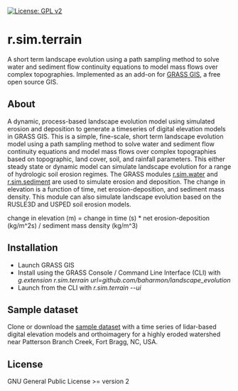 [![License: GPL v2](https://img.shields.io/badge/License-GPL%20v2-blue.svg)](https://www.gnu.org/licenses/old-licenses/gpl-2.0.en.html)

# r.sim.terrain
A short term landscape evolution using a path sampling method to solve water and sediment flow continuity equations to model mass flows over complex topographies. Implemented as an add-on for [GRASS GIS](https://grass.osgeo.org/), a free open source GIS.

## About
A dynamic, process-based landscape evolution model using simulated erosion and deposition to generate a timeseries of digital elevation models in GRASS GIS. This is a simple, fine-scale, short term landscape evolution model using a path sampling method to solve water and sediment flow continuity equations and model mass flows over complex topographies based on topographic, land cover, soil, and rainfall parameters. This either steady state or dynamic model can simulate landscape evolution for a range of hydrologic soil erosion regimes. The GRASS modules [r.sim.water](https://grass.osgeo.org/grass73/manuals/r.sim.water.html) and [r.sim.sediment](https://grass.osgeo.org/grass73/manuals/r.sim.sediment.html) are used to simulate erosion and deposition. The change in elevation is a function of time, net erosion-deposition, and sediment mass density. This module can also simulate landscape evolution based on the RUSLE3D and USPED soil erosion models.

change in elevation (m) = change in time (s) * net erosion-deposition (kg/m^2s) / sediment mass density (kg/m^3)

## Installation
* Launch GRASS GIS
* Install using the GRASS Console / Command Line Interface (CLI) with *g.extension r.sim.terrain url=github.com/baharmon/landscape_evolution*
* Launch from the CLI with *r.sim.terrain --ui*

## Sample dataset
Clone or download the
[sample dataset](https://github.com/baharmon/landscape_evolution_dataset)
with a time series of lidar-based digital elevation models
and orthoimagery
for a highly eroded watershed near Patterson Branch Creek, Fort Bragg, NC, USA.

## License
GNU General Public License >= version 2
